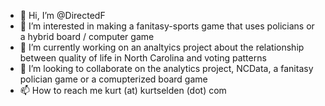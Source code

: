 - 👋 Hi, I’m @DirectedF
- 👀 I’m interested in making a fanitasy-sports game that uses policians or a hybrid board / computer game
- 🌱 I’m currently working on an analtyics project about the relationship between quality of life in North Carolina and voting patterns
- 💞️ I’m looking to collaborate on the analytics project, NCData, a fanitasy polician game or a comupterized board game
- 📫 How to reach me kurt (at) kurtselden (dot) com 

<!---
DirectedF/DirectedF is a ✨ special ✨ repository because its `README.md` (this file) appears on your GitHub profile.
You can click the Preview link to take a look at your changes.
--->
